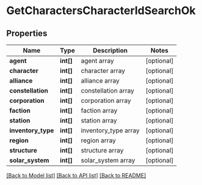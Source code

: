 # GetCharactersCharacterIdSearchOk

## Properties
Name | Type | Description | Notes
------------ | ------------- | ------------- | -------------
**agent** | **int[]** | agent array | [optional] 
**character** | **int[]** | character array | [optional] 
**alliance** | **int[]** | alliance array | [optional] 
**constellation** | **int[]** | constellation array | [optional] 
**corporation** | **int[]** | corporation array | [optional] 
**faction** | **int[]** | faction array | [optional] 
**station** | **int[]** | station array | [optional] 
**inventory_type** | **int[]** | inventory_type array | [optional] 
**region** | **int[]** | region array | [optional] 
**structure** | **int[]** | structure array | [optional] 
**solar_system** | **int[]** | solar_system array | [optional] 

[[Back to Model list]](../README.md#documentation-for-models) [[Back to API list]](../README.md#documentation-for-api-endpoints) [[Back to README]](../README.md)


